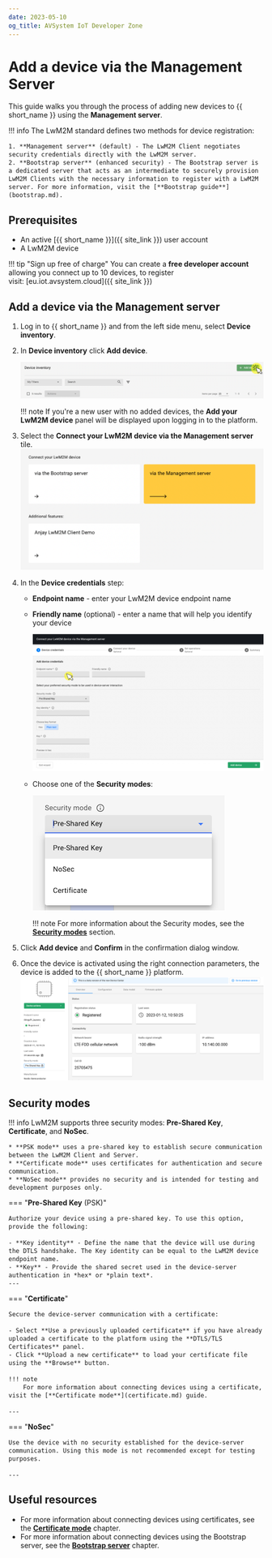 ```yaml
---
date: 2023-05-10
og_title: AVSystem IoT Developer Zone
---
```


# Add a device via the Management Server

This guide walks you through the process of adding new devices to {{ short_name }} using the **Management server**.

!!! info
    The LwM2M standard defines two methods for device registration:

    1. **Management server** (default) - The LwM2M Client negotiates security credentials directly with the LwM2M server.
    2. **Bootstrap server** (enhanced security) - The Bootstrap server is a dedicated server that acts as an intermediate to securely provision LwM2M Clients with the necessary information to register with a LwM2M server. For more information, visit the [**Bootstrap guide**](bootstrap.md).

## Prerequisites

- An active [{{ short_name }}]({{ site_link }}) user account
- A LwM2M device

!!! tip "Sign up free of charge"
    You can create a **free developer account** allowing you connect up to 10 devices, to register visit: [eu.iot.avsystem.cloud]({{ site_link }})


## Add a device via the Management server

1. Log in to {{ short_name }} and from the left side menu, select **Device inventory**.

1. In **Device inventory** click **Add device**.

    ![Add device button](images/add_device.png "Add device button")

    !!! note
        If you're a new user with no added devices, the **Add your LwM2M device** panel will be displayed upon logging in to the platform.

1. Select the **Connect your LwM2M device via the Management server** tile.
   ![Add via Mgmt](images/mgmt_tile.png "Add via Mgmt")

1. In the **Device credentials** step:
     - **Endpoint name** - enter your LwM2M device endpoint name
     - **Friendly name** (optional) - enter a name that will help you identify your device

         ![Device credentials step](images/connect-device-simple.jpg "Device credentials step")

     - Choose one of the **Security modes**:

        ![Security modes](images/security-modes.png "Security modes")

        !!! note
            For more information about the Security modes, see the [**Security modes**](#security-modes) section.

1. Click **Add device** and **Confirm** in the confirmation dialog window.

1. Once the device is activated using the right connection parameters, the device is added to the {{ short_name }} platform.
    ![Registered device](images/connected_device.png "Registered device")


## Security modes

!!! info
    LwM2M supports three security modes: **Pre-Shared Key**, **Certificate**, and **NoSec**.

    * **PSK mode** uses a pre-shared key to establish secure communication between the LwM2M Client and Server.
    * **Certificate mode** uses certificates for authentication and secure communication.
    * **NoSec mode** provides no security and is intended for testing and development purposes only.



=== "**Pre-Shared Key** (PSK)"

    Authorize your device using a pre-shared key. To use this option, provide the following:

    - **Key identity** - Define the name that the device will use during the DTLS handshake. The Key identity can be equal to the LwM2M device endpoint name.
    - **Key** - Provide the shared secret used in the device-server authentication in *hex* or *plain text*.
    ---

=== "**Certificate**"

    Secure the device-server communication with a certificate:

    - Select **Use a previously uploaded certificate** if you have already uploaded a certificate to the platform using the **DTLS/TLS Certificates** panel.
    - Click **Upload a new certificate** to load your certificate file using the **Browse** button.

    !!! note
        For more information about connecting devices using a certificate, visit the [**Certificate mode**](certificate.md) guide.

    ---

=== "**NoSec**"

    Use the device with no security established for the device-server communication. Using this mode is not recommended except for testing purposes.

    ---


## Useful resources

* For more information about connecting devices using certificates, see the [**Certificate mode**](certificate.md) chapter.
* For more information about connecting devices using the Bootstrap server, see the [**Bootstrap server**](bootstrap.md) chapter.
